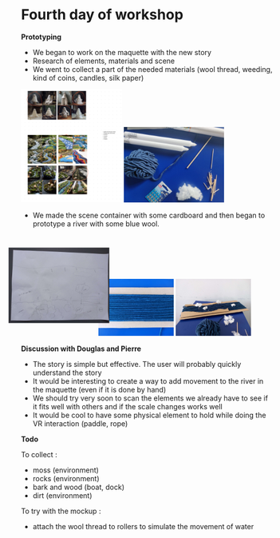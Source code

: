 # Fourth day of workshop

**Prototyping**

- We began to work on the maquette with the new story
- Research of elements, materials and scene
- We went to collect a part of the needed materials (wool thread, weeding, kind of  coins, candles, silk paper)

<img src="../images/process/2023-05-11-research2.png" style="width:40%">
<img src="../images/mockup/2023-05-11-newMaterial.jpeg" style="width:40%"> 

- We made the scene container with some cardboard and then began to prototype a river with some blue wool.

<img src="../images/mockup/2023-05-11-schema.png" style="width:30%; transform: rotate(-90deg)"> 
<img src="../images/mockup/2023-05-11-threadRiver.png" style="width:30%">
<img src="../images/mockup/2023-05-11-threadRiver-2.png" style="width:30%"> 

**Discussion with Douglas and Pierre**

- The story is simple but effective. The user will probably quickly understand the story
- It would be interesting to create a way to add movement to the river in the maquette (even if it is done by hand)
- We should try very soon to scan the elements we already have to see if it fits well with others and if the scale changes works well
- It would be cool to have some physical element to hold while doing the VR interaction (paddle, rope)


**Todo**

To collect : 
- moss (environment)
- rocks (environment)
- bark and wood (boat, dock)
- dirt (environment)

To try with the mockup :
- attach the wool thread to rollers to simulate the movement of water

